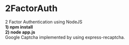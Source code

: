 # 2FactorAuth
2 Factor Authentication using NodeJS <br>
<b> 1) npm install<br>
 2) node app.js </b> <br>
Google Captcha implemented by using express-recaptcha.
